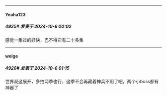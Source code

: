 ﻿
*****

####  Yeaha123  
##### 4925#       发表于 2024-10-6 00:02

感觉一集过的好快，巴不得它有二十多集


*****

####  weige  
##### 4926#       发表于 2024-10-6 01:15

世界观这展开，多拍两季也行，这季不会再藏着神兵不用了吧，两个小boss都有神器了


